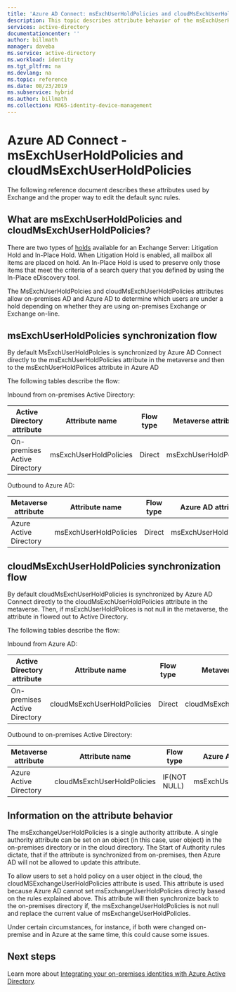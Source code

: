 ```yaml
---
title: 'Azure AD Connect: msExchUserHoldPolicies and cloudMsExchUserHoldPolicies | Microsoft Docs'
description: This topic describes attribute behavior of the msExchUserHoldPolicies and cloudMsExchUserHoldPolicies attributes
services: active-directory
documentationcenter: ''
author: billmath
manager: daveba
ms.service: active-directory
ms.workload: identity
ms.tgt_pltfrm: na
ms.devlang: na
ms.topic: reference
ms.date: 08/23/2019
ms.subservice: hybrid
ms.author: billmath
ms.collection: M365-identity-device-management
---
```


# Azure AD Connect - msExchUserHoldPolicies and cloudMsExchUserHoldPolicies
The following reference document describes these attributes used by Exchange and the proper way to edit the default sync rules.

## What are msExchUserHoldPolicies and cloudMsExchUserHoldPolicies?
There are two types of [holds](https://docs.microsoft.com/en-us/Exchange/policy-and-compliance/holds/holds?view=exchserver-2019) available for an Exchange Server: Litigation Hold and In-Place Hold. When Litigation Hold is enabled, all mailbox all items are placed on hold.  An In-Place Hold is used to preserve only those items that meet the criteria of a search query that you defined by using the In-Place eDiscovery tool.

The MsExchUserHoldPolcies and cloudMsExchUserHoldPolicies attributes allow on-premises AD and Azure AD to determine which users are under a hold depending on whether they are using on-premises Exchange or Exchange on-line.

## msExchUserHoldPolicies synchronization flow
By default MsExchUserHoldPolcies is synchronized by Azure AD Connect directly to the msExchUserHoldPolicies attribute in the metaverse and then to the msExchUserHoldPolices attribute in Azure AD

The following tables describe the flow:

Inbound from on-premises Active Directory:

|Active Directory attribute|Attribute name|Flow type|Metaverse attribute|Sync Rule|
|-----|-----|-----|-----|-----|
|On-premises Active Directory|msExchUserHoldPolicies|Direct|msExchUserHoldPolices|In from AD - User Exchange|

Outbound to Azure AD:

|Metaverse attribute|Attribute name|Flow type|Azure AD attribute|Sync Rule|
|-----|-----|-----|-----|-----|
|Azure Active Directory|msExchUserHoldPolicies|Direct|msExchUserHoldPolicies|Out to AAD – UserExchangeOnline|

## cloudMsExchUserHoldPolicies synchronization flow
By default cloudMsExchUserHoldPolicies is synchronized by Azure AD Connect directly to the cloudMsExchUserHoldPolicies attribute in the metaverse. Then, if msExchUserHoldPolices is not null in the metaverse, the attribute in flowed out to Active Directory.

The following tables describe the flow:

Inbound from Azure AD:

|Active Directory attribute|Attribute name|Flow type|Metaverse attribute|Sync Rule|
|-----|-----|-----|-----|-----|
|On-premises Active Directory|cloudMsExchUserHoldPolicies|Direct|cloudMsExchUserHoldPolicies|In from AAD - User Exchange|

Outbound to on-premises Active Directory:

|Metaverse attribute|Attribute name|Flow type|Azure AD attribute|Sync Rule|
|-----|-----|-----|-----|-----|
|Azure Active Directory|cloudMsExchUserHoldPolicies|IF(NOT NULL)|msExchUserHoldPolicies|Out to AD – UserExchangeOnline|

## Information on the attribute behavior
The msExchangeUserHoldPolicies is a single authority attribute.  A single authority attribute can be set on an object (in this case, user object) in the on-premises directory or in the cloud directory.  The Start of Authority rules dictate, that if the attribute is synchronized from on-premises, then Azure AD will not be allowed to update this attribute.

To allow users to set a hold policy on a user object in the cloud, the cloudMSExchangeUserHoldPolicies attribute is used. This attribute is used because Azure AD cannot set msExchangeUserHoldPolicies directly based on the rules explained above.  This attribute will then synchronize back to the on-premises directory if, the msExchangeUserHoldPolicies is not null and replace the current value of msExchangeUserHoldPolicies.

Under certain circumstances, for instance, if both were changed on-premise and in Azure at the same time, this could cause some issues.  

## Next steps
Learn more about [Integrating your on-premises identities with Azure Active Directory](whatis-hybrid-identity.md).
